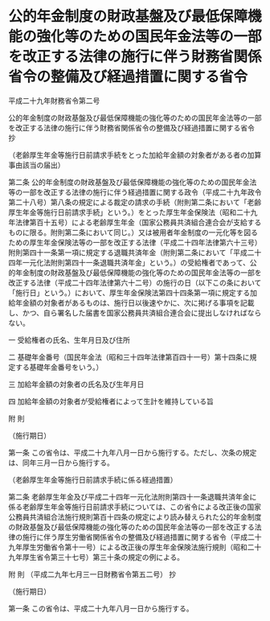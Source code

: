 # 公的年金制度の財政基盤及び最低保障機能の強化等のための国民年金法等の一部を改正する法律の施行に伴う財務省関係省令の整備及び経過措置に関する省令

平成二十九年財務省令第二号

公的年金制度の財政基盤及び最低保障機能の強化等のための国民年金法等の一部を改正する法律の施行に伴う財務省関係省令の整備及び経過措置に関する省令 抄

（老齢厚生年金等施行日前請求手続をとった加給年金額の対象者がある者の加算事由該当の届出）

第二条 公的年金制度の財政基盤及び最低保障機能の強化等のための国民年金法等の一部を改正する法律の施行に伴う経過措置に関する政令（平成二十九年政令第二十八号）第八条の規定による裁定の請求の手続（附則第二条において「老齢厚生年金等施行日前請求手続」という。）をとった厚生年金保険法（昭和二十九年法律第百十五号）による老齢厚生年金（国家公務員共済組合連合会が支給するものに限る。附則第二条において同じ。）又は被用者年金制度の一元化等を図るための厚生年金保険法等の一部を改正する法律（平成二十四年法律第六十三号）附則第四十一条第一項に規定する退職共済年金（附則第二条において「平成二十四年一元化法附則第四十一条退職共済年金」という。）の受給権者であって、公的年金制度の財政基盤及び最低保障機能の強化等のための国民年金法等の一部を改正する法律（平成二十四年法律第六十二号）の施行の日（以下この条において「施行日」という。）において、厚生年金保険法第四十四条第一項に規定する加給年金額の対象者があるものは、施行日以後速やかに、次に掲げる事項を記載し、かつ、自ら署名した届書を国家公務員共済組合連合会に提出しなければならない。

一 受給権者の氏名、生年月日及び住所

二 基礎年金番号（国民年金法（昭和三十四年法律第百四十一号）第十四条に規定する基礎年金番号をいう。）

三 加給年金額の対象者の氏名及び生年月日

四 加給年金額の対象者が受給権者によって生計を維持している旨

附 則

（施行期日）

第一条 この省令は、平成二十九年八月一日から施行する。ただし、次条の規定は、同年三月一日から施行する。

（老齢厚生年金等施行日前請求手続に係る経過措置）

第二条 老齢厚生年金及び平成二十四年一元化法附則第四十一条退職共済年金に係る老齢厚生年金等施行日前請求手続については、この省令による改正後の国家公務員共済組合法施行規則第百十四条の規定により読み替えられた公的年金制度の財政基盤及び最低保障機能の強化等のための国民年金法等の一部を改正する法律の施行に伴う厚生労働省関係省令の整備及び経過措置に関する省令（平成二十九年厚生労働省令第十一号）による改正後の厚生年金保険法施行規則（昭和二十九年厚生省令第三十七号）第三十条の規定の例による。

附 則 （平成二九年七月三一日財務省令第五二号） 抄

（施行期日）

第一条 この省令は、平成二十九年八月一日から施行する。
